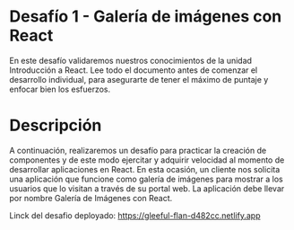 # Desafío 1 - Galería de imágenes con React

En este desafío validaremos nuestros conocimientos de la unidad Introducción a React.
Lee todo el documento antes de comenzar el desarrollo individual, para asegurarte de tener
el máximo de puntaje y enfocar bien los esfuerzos.

# Descripción

A continuación, realizaremos un desafío para practicar la creación de componentes y de
este modo ejercitar y adquirir velocidad al momento de desarrollar aplicaciones en React. En
esta ocasión, un cliente nos solicita una aplicación que funcione como galería de imágenes
para mostrar a los usuarios que lo visitan a través de su portal web. La aplicación debe llevar
por nombre Galería de Imágenes con React.

Linck del desafio deployado: https://gleeful-flan-d482cc.netlify.app


